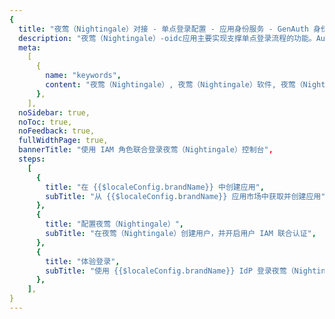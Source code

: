 ```yaml
---
{
  title: "夜莺（Nightingale）对接 - 单点登录配置 - 应用身份服务 - GenAuth 身份云",
  description: "夜莺（Nightingale）-oidc应用主要实现支撑单点登录流程的功能。Authing合作网络提供 夜莺（Nightingale）对接，单点登录，SSO，实现应用的快捷登录、免密登录，提升员工办公体验、增强用户体验，增强企业数字化服务水平。",
  meta:
    [
      {
        name: "keywords",
        content: "夜莺（Nightingale）, 夜莺（Nightingale）软件, 夜莺（Nightingale）SaaS, SSO,应用身份服务,单点登录配置,Authing身份云",
      },
    ],
  noSidebar: true,
  noToc: true,
  noFeedback: true,
  fullWidthPage: true,
  bannerTitle: "使用 IAM 角色联合登录夜莺（Nightingale）控制台",
  steps:
    [
      {
        title: "在 {{$localeConfig.brandName}} 中创建应用",
        subTitle: "从 {{$localeConfig.brandName}} 应用市场中获取并创建应用",
      },
      {
        title: "配置夜莺（Nightingale）",
        subTitle: "在夜莺（Nightingale）创建用户，并开启用户 IAM 联合认证",
      },
      {
        title: "体验登录",
        subTitle: "使用 {{$localeConfig.brandName}} IdP 登录夜莺（Nightingale）",
      },
    ],
}
---
```


<IntegrationDetail/>

